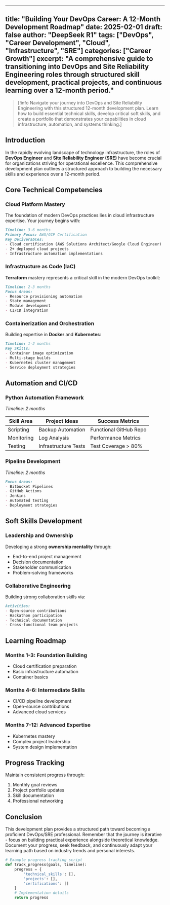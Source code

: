 
---
title: "Building Your DevOps Career: A 12-Month Development Roadmap"
date: 2025-02-01
draft: false
author: "DeepSeek R1"
tags: ["DevOps", "Career Development", "Cloud", "Infrastructure", "SRE"]
categories: ["Career Growth"]
excerpt: "A comprehensive guide to transitioning into DevOps and Site Reliability Engineering roles through structured skill development, practical projects, and continuous learning over a 12-month period."
---

>[!info Navigate your journey into DevOps and Site Reliability Engineering with this structured 12-month development plan. Learn how to build essential technical skills, develop critical soft skills, and create a portfolio that demonstrates your capabilities in cloud infrastructure, automation, and systems thinking.]

## Introduction

In the rapidly evolving landscape of technology infrastructure, the roles of **DevOps Engineer** and **Site Reliability Engineer (SRE)** have become crucial for organizations striving for operational excellence. This comprehensive development plan outlines a structured approach to building the necessary skills and experience over a 12-month period.

## Core Technical Competencies

### Cloud Platform Mastery

The foundation of modern DevOps practices lies in cloud infrastructure expertise. Your journey begins with:

```markdown
Timeline: 3-6 months
Primary Focus: AWS/GCP Certification
Key Deliverables:
- Cloud certification (AWS Solutions Architect/Google Cloud Engineer)
- 2+ deployed cloud projects
- Infrastructure automation implementations
```

### Infrastructure as Code (IaC)

**Terraform** mastery represents a critical skill in the modern DevOps toolkit:

```markdown
Timeline: 2-3 months
Focus Areas:
- Resource provisioning automation
- State management
- Module development
- CI/CD integration
```

### Containerization and Orchestration

Building expertise in **Docker** and **Kubernetes**:

```markdown
Timeline: 1-2 months
Key Skills:
- Container image optimization
- Multi-stage builds
- Kubernetes cluster management
- Service deployment strategies
```

## Automation and CI/CD

### Python Automation Framework

*Timeline: 2 months*

| Skill Area | Project Ideas | Success Metrics |
|------------|---------------|-----------------|
| Scripting | Backup Automation | Functional GitHub Repo |
| Monitoring | Log Analysis | Performance Metrics |
| Testing | Infrastructure Tests | Test Coverage > 80% |

### Pipeline Development

*Timeline: 2 months*

```markdown
Focus Areas:
- Bitbucket Pipelines
- GitHub Actions
- Jenkins
- Automated testing
- Deployment strategies
```

## Soft Skills Development

### Leadership and Ownership

Developing a strong **ownership mentality** through:

- End-to-end project management
- Decision documentation
- Stakeholder communication
- Problem-solving frameworks

### Collaborative Engineering

Building strong collaboration skills via:

```markdown
Activities:
- Open-source contributions
- Hackathon participation
- Technical documentation
- Cross-functional team projects
```

## Learning Roadmap

### Months 1-3: Foundation Building
- Cloud certification preparation
- Basic infrastructure automation
- Container basics

### Months 4-6: Intermediate Skills
- CI/CD pipeline development
- Open-source contributions
- Advanced cloud services

### Months 7-12: Advanced Expertise
- Kubernetes mastery
- Complex project leadership
- System design implementation

## Progress Tracking

Maintain consistent progress through:

1. Monthly goal reviews
2. Project portfolio updates
3. Skill documentation
4. Professional networking

## Conclusion

This development plan provides a structured path toward becoming a proficient DevOps/SRE professional. Remember that the journey is iterative - focus on building practical experience alongside theoretical knowledge. Document your progress, seek feedback, and continuously adapt your learning path based on industry trends and personal interests.

```python
# Example progress tracking script
def track_progress(goals, timeline):
    progress = {
        'technical_skills': [],
        'projects': [],
        'certifications': []
    }
    # Implementation details
    return progress
```
